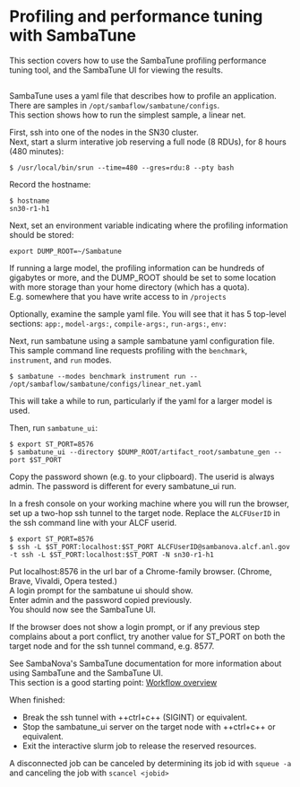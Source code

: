 # Profiling and performance tuning with SambaTune

This section covers how to use the SambaTune profiling performance tuning tool, and the SambaTune UI for viewing the results.

##

SambaTune uses a yaml file that describes how to profile an application.</br>
There are samples in `/opt/sambaflow/sambatune/configs`. </br>
This section shows how to run the simplest sample, a linear net.

First, ssh into one of the nodes in the SN30 cluster. <br>
Next, start a slurm interative job reserving a full node (8 RDUs), for 8 hours (480 minutes):
```{console}
$ /usr/local/bin/srun --time=480 --gres=rdu:8 --pty bash
```
Record the hostname:
```{console}
$ hostname
sn30-r1-h1
```

Next, set an environment variable indicating where the profiling information should be stored:
```{console}
export DUMP_ROOT=~/Sambatune
```

If running a large model, the profiling information can be hundreds of gigabytes or more, and the DUMP_ROOT should be set to some location with more storage than your home directory (which has a quota).<br>
E.g. somewhere that you have write access to in ```/projects```

Optionally, examine the sample yaml file. You will see that it has 5 top-level sections: `app:`, `model-args:`, `compile-args:`, `run-args:`, `env:`

Next, run sambatune using a sample sambatune yaml configuration file. This sample command line requests profiling with the `benchmark`, `instrument`, and `run` modes.
```{console}
$ sambatune --modes benchmark instrument run -- /opt/sambaflow/sambatune/configs/linear_net.yaml
```

This will take a while to run, particularly if the yaml for a larger model is used.

Then, run `sambatune_ui`:
```{console}
$ export ST_PORT=8576
$ sambatune_ui --directory $DUMP_ROOT/artifact_root/sambatune_gen --port $ST_PORT
```

Copy the password shown (e.g. to your clipboard). The userid is always admin. The password is different for every sambatune_ui run. 

In a fresh console on your working machine where you will run the browser, set up a two-hop ssh tunnel to the target node. Replace the `ALCFUserID` in the ssh command line with your ALCF userid.
```{console}
$ export ST_PORT=8576
$ ssh -L $ST_PORT:localhost:$ST_PORT ALCFUserID@sambanova.alcf.anl.gov  -t ssh -L $ST_PORT:localhost:$ST_PORT -N sn30-r1-h1
```

Put localhost:8576 in the url bar of a Chrome-family browser. (Chrome, Brave, Vivaldi, Opera tested.)</br>
A login prompt for the sambatune ui should show.<br>
Enter admin and the password copied previously.<br>
You should now see the SambaTune UI. <br>

If the browser does not show a login prompt, or if any previous step complains about a port conflict, try another value for ST_PORT on both the target node and for the ssh tunnel command, e.g. 8577.

See SambaNova's SambaTune documentation for more information about using SambaTune and the SambaTune UI.<br>
This section is a good starting point: [Workflow overview](https://docs.sambanova.ai/sambatune/latest/workflow.html)

When finished:<br>
- Break the ssh tunnel with ++ctrl+c++ (SIGINT) or equivalent.<br>
- Stop the sambatune_ui server on the target node with ++ctrl+c++ or equivalent.<br>
- Exit the interactive slurm job to release the reserved resources.

A disconnected job can be canceled by determining its job id with `squeue -a` and canceling the job with `scancel <jobid>`

